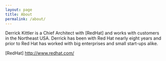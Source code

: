 ```yaml
---
layout: page
title: About
permalink: /about/
---
```


Derrick Kittler is a Chief Architect with [RedHat] and
works with customers in the Northeast USA. Derrick has been with Red Hat
nearly eight years and prior to Red Hat has worked with big enterprises
and small start-ups alike.

[RedHat] http://www.redhat.com/
